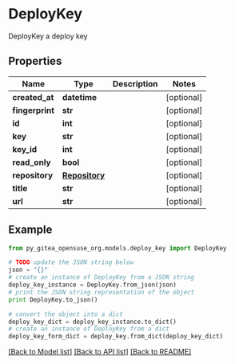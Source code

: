 # DeployKey

DeployKey a deploy key

## Properties
Name | Type | Description | Notes
------------ | ------------- | ------------- | -------------
**created_at** | **datetime** |  | [optional] 
**fingerprint** | **str** |  | [optional] 
**id** | **int** |  | [optional] 
**key** | **str** |  | [optional] 
**key_id** | **int** |  | [optional] 
**read_only** | **bool** |  | [optional] 
**repository** | [**Repository**](Repository.md) |  | [optional] 
**title** | **str** |  | [optional] 
**url** | **str** |  | [optional] 

## Example

```python
from py_gitea_opensuse_org.models.deploy_key import DeployKey

# TODO update the JSON string below
json = "{}"
# create an instance of DeployKey from a JSON string
deploy_key_instance = DeployKey.from_json(json)
# print the JSON string representation of the object
print DeployKey.to_json()

# convert the object into a dict
deploy_key_dict = deploy_key_instance.to_dict()
# create an instance of DeployKey from a dict
deploy_key_form_dict = deploy_key.from_dict(deploy_key_dict)
```
[[Back to Model list]](../README.md#documentation-for-models) [[Back to API list]](../README.md#documentation-for-api-endpoints) [[Back to README]](../README.md)


